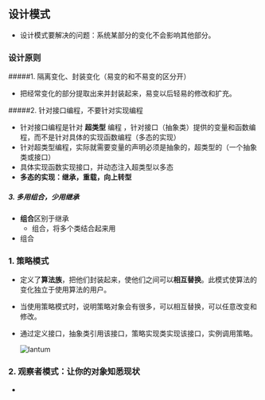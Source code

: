 ## 设计模式

- 设计模式要解决的问题：系统某部分的变化不会影响其他部分。

### 设计原则

#####1. 隔离变化、封装变化（易变的和不易变的区分开）

- 把经常变化的部分提取出来并封装起来，易变以后轻易的修改和扩充。

#####2. 针对接口编程，不要针对实现编程

- 针对接口编程是针对 **超类型** 编程 ，针对接口（抽象类）提供的变量和函数编程，而不是针对具体的实现函数编程（多态的实现）
- 针对超类型编程，实际就需要变量的声明必须是抽象的，超类型的（一个抽象类或接口）
- 具体实现函数实现接口，并动态注入超类型以多态
- **多态的实现：继承，重载，向上转型**


##### 3. 多用组合，少用继承

- **组合**区别于继承
  - 组合，将多个类结合起来用
- 组合



### 1. 策略模式

- 定义了**算法族**，把他们封装起来，使他们之间可以**相互替换**。此模式使算法的变化独立于使用算法的用户。

- 当使用策略模式时，说明策略对象会有很多，可以相互替换，可以任意改变和修改。

- 通过定义接口，抽象类引用该接口，策略实现类实现该接口，实例调用策略。

  ![lantum](.\plantuml\plantuml\plantuml.png)

### 2. 观察者模式：让你的对象知悉现状

- ​

